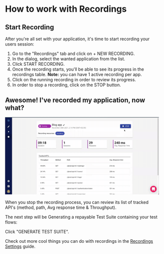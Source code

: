# How to work with Recordings

## Start Recording

After you're all set with your application, it's time to start recording your users session:

1. Go to the "Recordings" tab and click on + NEW RECORDING.
2. In the dialog, select the wanted application from the list.
3. Click START RECORDING.
4. Once the recording starts, you'll be able to see its progress in the recordings table. **Note:** you can have 1 active recording per app.
5. Click on the running recording in order to review its progress.
6. In order to stop a recording, click on the STOP button.

## Awesome! I've recorded my application, now what?

![](../.gitbook/assets/part-one-SparkVideo.gif)

When you stop the recording process, you can review its list of tracked API's (method, path, Avg response time & Throughput).

The next step will be Generating a repayable Test Suite containing your test flows:

Click "GENERATE TEST SUITE".

Check out more cool things you can do with recordings in the [Recordings Settings](https://docs.loadmill.com/working-with-the-recorder/recorder-settings) guide.
